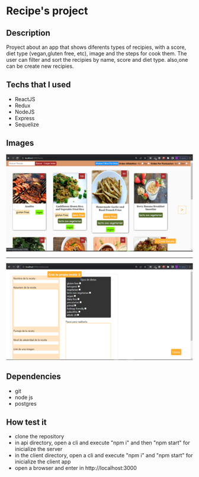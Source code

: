 # Recipe's project

## Description

Proyect about an app that shows diferents types of recipies, with a score, diet type (vegan,gluten free, etc),
image and the steps for cook them.
The user can filter and sort the recipies by name, score and diet type.
also,one can be create new recipies.

## Techs that I used

- ReactJS
- Redux
- NodeJS
- Express
- Sequelize

## Images

<img src="imgs/Food-App.png"/>

<hr />

<img src="imgs/Food-App2.png"/>

## Dependencies
- git
- node js
- postgres

## How test it 

- clone the repository
- in api directory, open a cli and execute "npm i" and then "npm start" for inicialize the server
- in the client directory, open a cli and execute "npm i" and "npm start" for inicialize the client app
- open a browser and enter in http://localhost:3000
